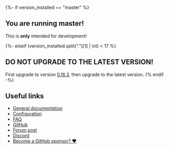 {%- if version_installed == "master" %}
## You are running master!

This is **only** intended for development!

{%- elseif (version_installed.split(".")[1] | int) < 17 %}
## DO NOT UPGRADE TO THE LATEST VERSION!

First upgrade to version [0.16.3](https://github.com/hacs/integration/releases/tag/0.16.3), then upgrade to the latest version.
{% endif -%}
## Useful links

- [General documentation](https://hacs.xyz/)
- [Configuration](https://hacs.xyz/docs/configuration/start)
- [FAQ](https://hacs.xyz/docs/faq/what)
- [GitHub](https://github.com/hacs)
- [Forum post](https://community.home-assistant.io/t/custom-component-hacs/121727)
- [Discord](https://discord.gg/apgchf8)
- [Become a GitHub sponsor? ❤️](https://github.com/sponsors/ludeeus)

